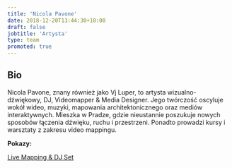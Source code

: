 ```yaml
---
title: 'Nicola Pavone'
date: 2018-12-20T13:44:30+10:00
draft: false
jobtitle: 'Artysta'
type: team
promoted: true
---
```


## Bio

Nicola Pavone, znany również jako Vj Luper, to artysta wizualno-dźwiękowy, DJ, Videomapper & Media Designer. Jego twórczość oscyluje wokół wideo, muzyki, mapowania architektonicznego oraz mediów interaktywnych. Mieszka w Pradze, gdzie nieustannie poszukuje nowych sposobów łączenia dźwięku, ruchu i przestrzeni. Ponadto prowadzi kursy i warsztaty z zakresu video mappingu.


**Pokazy:**

[Live Mapping & DJ Set](/pokazy/live-mapping)
